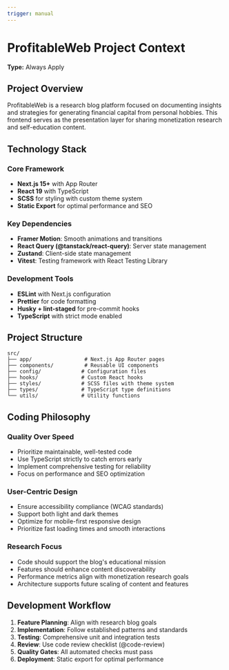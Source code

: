 ```yaml
---
trigger: manual
---
```


# ProfitableWeb Project Context

**Type:** Always Apply

## Project Overview

ProfitableWeb is a research blog platform focused on documenting insights and strategies for generating financial
capital from personal hobbies. This frontend serves as the presentation layer for sharing monetization research and
self-education content.

## Technology Stack

### Core Framework

- **Next.js 15+** with App Router
- **React 19** with TypeScript
- **SCSS** for styling with custom theme system
- **Static Export** for optimal performance and SEO

### Key Dependencies

- **Framer Motion**: Smooth animations and transitions
- **React Query (@tanstack/react-query)**: Server state management
- **Zustand**: Client-side state management
- **Vitest**: Testing framework with React Testing Library

### Development Tools

- **ESLint** with Next.js configuration
- **Prettier** for code formatting
- **Husky + lint-staged** for pre-commit hooks
- **TypeScript** with strict mode enabled

## Project Structure

```
src/
├── app/                 # Next.js App Router pages
├── components/          # Reusable UI components
├── config/             # Configuration files
├── hooks/              # Custom React hooks
├── styles/             # SCSS files with theme system
├── types/              # TypeScript type definitions
└── utils/              # Utility functions
```

## Coding Philosophy

### Quality Over Speed

- Prioritize maintainable, well-tested code
- Use TypeScript strictly to catch errors early
- Implement comprehensive testing for reliability
- Focus on performance and SEO optimization

### User-Centric Design

- Ensure accessibility compliance (WCAG standards)
- Support both light and dark themes
- Optimize for mobile-first responsive design
- Prioritize fast loading times and smooth interactions

### Research Focus

- Code should support the blog's educational mission
- Features should enhance content discoverability
- Performance metrics align with monetization research goals
- Architecture supports future scaling of content and features

## Development Workflow

1. **Feature Planning**: Align with research blog goals
2. **Implementation**: Follow established patterns and standards
3. **Testing**: Comprehensive unit and integration tests
4. **Review**: Use code review checklist (@code-review)
5. **Quality Gates**: All automated checks must pass
6. **Deployment**: Static export for optimal performance
